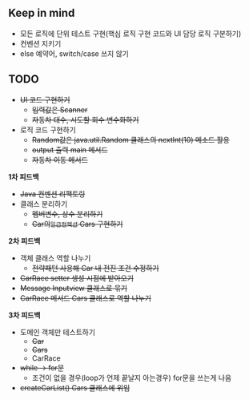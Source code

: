 ## Keep in mind
* 모든 로직에 단위 테스트 구현(핵심 로직 구현 코드와 UI 담당 로직 구분하기)
* 컨벤션 지키기
* else 예약어, switch/case 쓰지 않기

## TODO
* ~~UI 코드 구현하기~~
    * ~~입력값은 Scanner~~
    * ~~자동차 대수, 시도할 회수 변수화하기~~
* 로직 코드 구현하기
    * ~~Random값은 java.util.Random 클래스의 nextInt(10) 메소드 활용~~
    * ~~output 출력 main 메서드~~
    * ~~자동차 이동 메서드~~

**1차 피드백**
* ~~Java 컨벤션 리팩토링~~
* 클래스 분리하기
  * ~~멤버변수, 상수 분리하기~~
  * ~~Car의`일급컬렉션` Cars 구현하기~~

**2차 피드백**
* 객체 클래스 역할 나누기
  * ~~전략패턴 사용해 Car 내 전진 조건 수정하기~~ 
* ~~CarRace setter 생성 시점에 받아오기~~
* ~~Message Inputview 클래스로 묶기~~
* ~~CarRace 메서드 Cars 클래스로 역할 나누기~~

**3차 피드백**
* 도메인 객체만 테스트하기
  * ~~Car~~
  * ~~Cars~~
  * CarRace
* ~~while -> for문~~
  - 조건이 없을 경우(loop가 언제 끝날지 아는경우) for문을 쓰는게 나음
* ~~createCarList() Cars 클래스에 위임~~